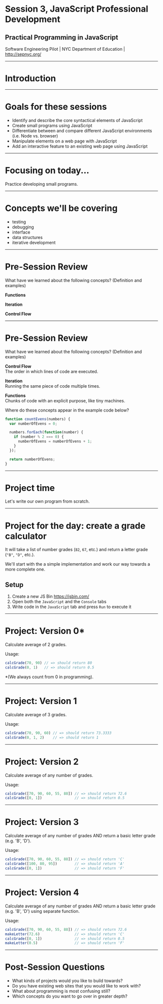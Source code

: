 <!-- background: #3e7997 -->
<!-- color: #fff -->
<!-- font: frutiger -->

# Session 3, JavaScript Professional Development

## Practical Programming in JavaScript

Software Engineering Pilot | NYC Department of Education | http://sepnyc.org/

***

<!-- background: #3e7997 -->
<!-- color: #fff -->
<!-- font: frutiger -->

# Introduction

<!-- TODO: write introduction -->

***

<!-- background: #3e7997 -->
<!-- color: #fff -->
<!-- font: frutiger -->

# Goals for these sessions

- Identify and describe the core syntactical elements of JavaScript
- Create small programs using JavaScript
- Differentiate between and compare different JavaScript environments (i.e. Node vs. browser)
- Manipulate elements on a web page with JavaScript
- Add an interactive feature to an existing web page using JavaScript

***

<!-- background: #3e7997 -->
<!-- color: #fff -->
<!-- font: frutiger -->

# Focusing on today...

Practice developing small programs.

***

<!-- background: #3e7997 -->
<!-- color: #fff -->
<!-- font: frutiger -->

# Concepts we'll be covering

- testing
- debugging
- interface
- data structures
- iterative development

***

<!-- background: #3e7997 -->
<!-- color: #fff -->
<!-- font: frutiger -->

# Pre-Session Review

What have we learned about the following concepts? (Definition and examples)

**Functions**<br>

**Iteration**<br>

**Control Flow**<br>

***

<!-- background: #3e7997 -->
<!-- color: #fff -->
<!-- font: frutiger -->

# Pre-Session Review

What have we learned about the following concepts? (Definition and examples)

**Control Flow**<br>
The order in which lines of code are executed.

**Iteration**<br>
Running the same piece of code multiple times.

**Functions**<br>
Chunks of code with an explicit purpose, like tiny machines.

Where do these concepts appear in the example code below?

```javascript
function countEvens(numbers) {
  var numberOfEvens = 0;

  numbers.forEach(function(number) {
    if (number % 2 === 0) {
      numberOfEvens = numberOfEvens + 1;
    }
  });

  return numberOfEvens;
}
```

***

<!-- background: #3e7997 -->
<!-- color: #fff -->
<!-- font: frutiger -->

# Project time

Let's write our own program from scratch.

***

<!-- background: #3e7997 -->
<!-- color: #fff -->
<!-- font: frutiger -->

# Project for the day: create a grade calculator

It will take a list of number grades (`82`, `67`, etc.) and return a letter grade (`"B"`, `"D"`, etc.).

We'll start with the a simple implementation and work our way towards a more complete one.

## Setup

1. Create a new JS Bin https://jsbin.com/
1. Open both the `JavaScript` and the `Console` tabs
1. Write code in the `JavaScript` tab and press `Run` to execute it

***

<!-- background: #3e7997 -->
<!-- color: #fff -->
<!-- font: frutiger -->

# Project: Version 0\*

Calculate average of 2 grades.

Usage:

```javascript
calcGrade(70, 90) // => should return 80
calcGrade(0, 1)   // => should return 0.5
```

\*(We always count from 0 in programming).

***

<!-- background: #3e7997 -->
<!-- color: #fff -->
<!-- font: frutiger -->

# Project: Version 1

Calculate average of 3 grades.

Usage:

```javascript
calcGrade(70, 90, 60) // => should return 73.3333
calcGrade(0, 1, 2)    // => should return 1
```

***

<!-- background: #3e7997 -->
<!-- color: #fff -->
<!-- font: frutiger -->

# Project: Version 2

Calculate average of any number of grades.

Usage:

```javascript
calcGrade([70, 90, 60, 55, 88]) // => should return 72.6
calcGrade([0, 1])               // => should return 0.5
```

***

<!-- background: #3e7997 -->
<!-- color: #fff -->
<!-- font: frutiger -->

# Project: Version 3

Calculate average of any number of grades AND return a basic letter grade (e.g. 'B', 'D').

Usage:

```javascript
calcGrade([70, 90, 60, 55, 88]) // => should return 'C'
calcGrade([100, 80, 95])        // => should return 'A'
calcGrade([0, 1])               // => should return 'F'
```

***

<!-- background: #3e7997 -->
<!-- color: #fff -->
<!-- font: frutiger -->

# Project: Version 4

Calculate average of any number of grades AND return a basic letter grade (e.g. 'B', 'D') using separate function.

Usage:

```javascript
calcGrade([70, 90, 60, 55, 88]) // => should return 72.6
makeLetter(72.6)                // => should return 'C'
calcGrade([0, 1])               // => should return 0.5
makeLetter(0.5)                 // => should return 'F'
```

***

<!-- background: #3e7997 -->
<!-- color: #fff -->
<!-- font: frutiger -->

# Post-Session Questions

- What kinds of projects would you like to build towards?
- Do you have existing web sites that you would like to work with?
- What about programming is most confusing still?
- Which concepts do you want to go over in greater depth?
